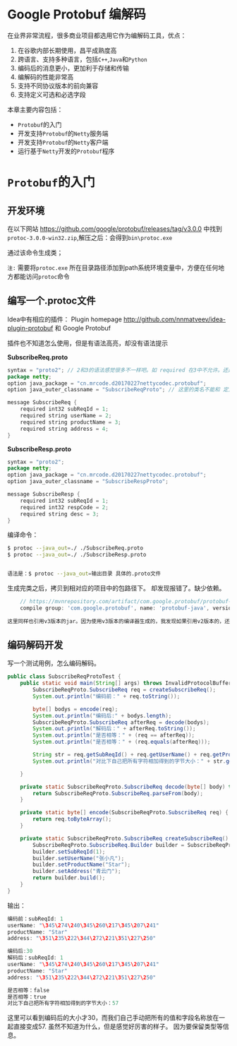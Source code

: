 # Google Protobuf 编解码

在业界非常流程，很多商业项目都选用它作为编解码工具，优点：
1. 在谷歌内部长期使用，昌平成熟度高
2. 跨语言、支持多种语言，包括`C++`,`Java`和`Python`
3. 编码后的消息更小，更加利于存储和传输
4. 编解码的性能非常高
5. 支持不同协议版本的前向兼容
6. 支持定义可选和必选字段

本章主要内容包括：
- `Protobuf`的入门
- 开发支持`Protobuf`的`Netty`服务端
- 开发支持`Protobuf`的`Netty`客户端
- 运行基于`Netty`开发的`Protobuf`程序

# `Protobuf`的入门
## 开发环境

在以下网站
https://github.com/google/protobuf/releases/tag/v3.0.0
中找到 `protoc-3.0.0-win32.zip`,解压之后：会得到`bin\protoc.exe`

通过该命令生成类；

`注:` 需要将`protoc.exe` 所在目录路径添加到path系统环境变量中，方便在任何地方都能访问`protoc`命令

## 编写一个.protoc文件
Idea中有相应的插件：
Plugin homepage
http://github.com/nnmatveev/idea-plugin-protobuf
和 Google Protobuf

插件也不知道怎么使用，但是有语法高亮，却没有语法提示

**SubscribeReq.proto**

```java
syntax = "proto2"; // 2和3的语法感觉很多不一样吧。如 required 在3中不允许。还是先按照书上使用2的语法(因为之前下载的3的命令版本所以这里不写语法的话，会提示你写上语法版本)
package netty;
option java_package = "cn.mrcode.d20170227nettycodec.protobuf";
option java_outer_classname = "SubscribeReqProto"; // 这里的类名不能和 定义的名称一致

message SubscribeReq {
    required int32 subReqId = 1;
    required string userName = 2;
    required string productName = 3;
    required string address = 4;
}
```

**SubscribeResp.proto**
```java
syntax = "proto2"; 
package netty;
option java_package = "cn.mrcode.d20170227nettycodec.protobuf";
option java_outer_classname = "SubscribeRespProto";

message SubscribeResp {
    required int32 subReqId = 1;
    required int32 respCode = 2;
    required string desc = 3;
}
```
编译命令：
```bash
$ protoc --java_out=./ ./SubscribeReq.proto
$ protoc --java_out=./ ./SubscribeResp.proto


语法是：$ protoc --java_out=输出目录 具体的.proto文件

```

生成完类之后，拷贝到相对应的项目中的包路径下。
却发现报错了。缺少依赖。
```groovy
    // https://mvnrepository.com/artifact/com.google.protobuf/protobuf-java
    compile group: 'com.google.protobuf', name: 'protobuf-java', version: '3.2.0'
    
这里同样也引用v3版本的jar。因为使用v3版本的编译器生成的，我发现如果引用v2版本的，还是会报错。
```

## 编码解码开发
写一个测试用例，怎么编码解码。
```java
public class SubscribeReqProtoTest {
    public static void main(String[] args) throws InvalidProtocolBufferException {
        SubscribeReqProto.SubscribeReq req = createSubscribeReq();
        System.out.println("编码前：" + req.toString());

        byte[] bodys = encode(req);
        System.out.println("编码后:" + bodys.length);
        SubscribeReqProto.SubscribeReq afterReq = decode(bodys);
        System.out.println("解码后：" + afterReq.toString());
        System.out.println("是否相等：" + (req == afterReq));
        System.out.println("是否相等：" + (req.equals(afterReq)));

        String str = req.getSubReqId() + req.getUserName() + req.getProductName() + req.getAddress() + "userNamesubReqIdproductNameaddress";
        System.out.println("对比下自己把所有字符相加得到的字节大小：" + str.getBytes().length);

    }

    private static SubscribeReqProto.SubscribeReq decode(byte[] body) throws InvalidProtocolBufferException {
        return SubscribeReqProto.SubscribeReq.parseFrom(body);
    }

    private static byte[] encode(SubscribeReqProto.SubscribeReq req) {
        return req.toByteArray();
    }

    private static SubscribeReqProto.SubscribeReq createSubscribeReq() {
        SubscribeReqProto.SubscribeReq.Builder builder = SubscribeReqProto.SubscribeReq.newBuilder();
        builder.setSubReqId(1);
        builder.setUserName("张小凡");
        builder.setProductName("Star");
        builder.setAddress("青云门");
        return builder.build();
    }
}
```

输出：
```java
编码前：subReqId: 1
userName: "\345\274\240\345\260\217\345\207\241"
productName: "Star"
address: "\351\235\222\344\272\221\351\227\250"

编码后:30
解码后：subReqId: 1
userName: "\345\274\240\345\260\217\345\207\241"
productName: "Star"
address: "\351\235\222\344\272\221\351\227\250"

是否相等：false
是否相等：true
对比下自己把所有字符相加得到的字节大小：57
```

这里可以看到编码后的大小才30，而我们自己手动把所有的值和字段名称放在一起直接变成57. 虽然不知道为什么，但是感觉好厉害的样子。 因为要保留类型等信息。